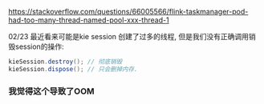 https://stackoverflow.com/questions/66005566/flink-taskmanager-pod-had-too-many-thread-named-pool-xxx-thread-1


02/23 最近看来可能是kie session 创建了过多的线程, 但是我们没有正确调用销毁session的操作:
```java
kieSession.destroy(); // 彻底销毁
kieSession.dispose(); // 只会删掉内存.
```
        
### 我觉得这个导致了OOM